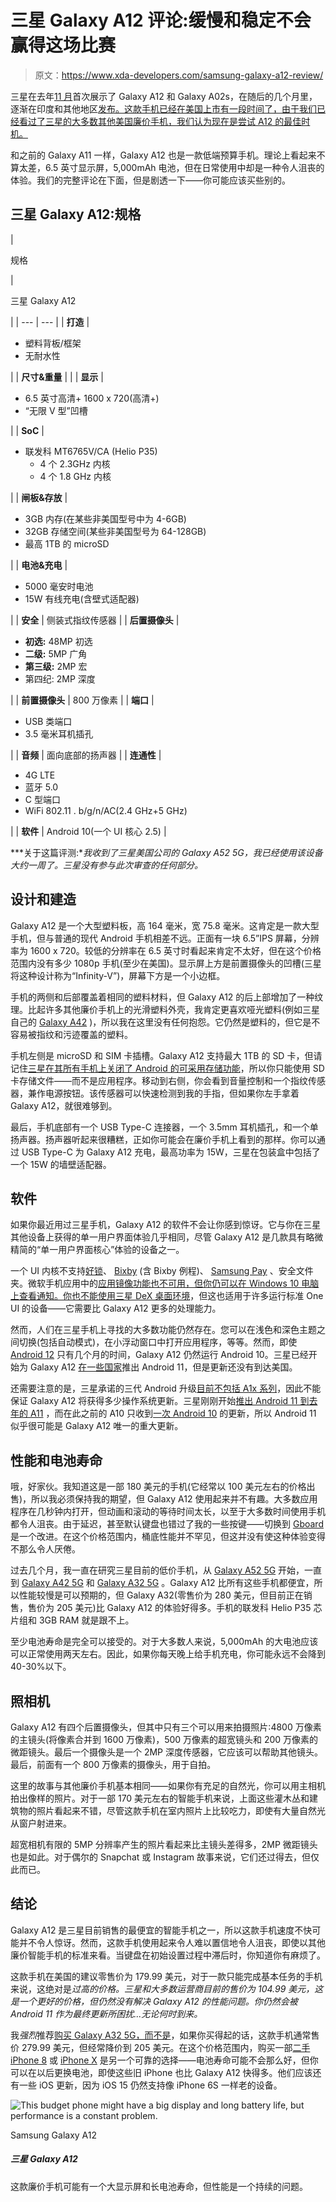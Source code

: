 # 三星 Galaxy A12 评论:缓慢和稳定不会赢得这场比赛

> 原文：<https://www.xda-developers.com/samsung-galaxy-a12-review/>

三星在去年[11 月](https://www.xda-developers.com/samsung-galaxy-a12-launch-india/)首次展示了 Galaxy A12 和 Galaxy A02s，在随后的几个月里，逐渐在印度和其他地区[发布。这款手机已经在美国上市有一段时间了，由于我们已经看过了三星的大多数其他美国廉价手机，我们认为现在是尝试 A12 的最佳时机。](https://www.xda-developers.com/samsung-galaxy-a12-launch-india/)

和之前的 Galaxy A11 一样，Galaxy A12 也是一款低端预算手机。理论上看起来不算太差，6.5 英寸显示屏，5,000mAh 电池，但在日常使用中却是一种令人沮丧的体验。我们的完整评论在下面，但是剧透一下——你可能应该买些别的。

## 三星 Galaxy A12:规格

| 

规格

 | 

三星 Galaxy A12

 |
| --- | --- |
| **打造** | 

*   塑料背板/框架
*   无耐水性

 |
| **尺寸&重量** |  |
| **显示** | 

*   6.5 英寸高清+ 1600 x 720(高清+)
*   “无限 V 型”凹槽

 |
| **SoC** | 

*   联发科 MT6765V/CA (Helio P35)
    *   4 个 2.3GHz 内核
    *   4 个 1.8 GHz 内核

 |
| **闸板&存放** | 

*   3GB 内存(在某些非美国型号中为 4-6GB)
*   32GB 存储空间(某些非美国型号为 64-128GB)
*   最高 1TB 的 microSD

 |
| **电池&充电** | 

*   5000 毫安时电池
*   15W 有线充电(含壁式适配器)

 |
| **安全** | 侧装式指纹传感器 |
| **后置摄像头** | 

*   **初选:** 48MP 初选
*   **二级:** 5MP 广角
*   **第三级:** 2MP 宏
*   第四纪: 2MP 深度

 |
| **前置摄像头** | 800 万像素 |
| **端口** | 

*   USB 类端口
*   3.5 毫米耳机插孔

 |
| **音频** | 面向底部的扬声器 |
| **连通性** | 

*   4G LTE
*   蓝牙 5.0
*   C 型端口
*   WiFi 802.11 . b/g/n/AC(2.4 GHz+5 GHz)

 |
| **软件** | Android 10(一个 UI 核心 2.5) |

***关于这篇评测:**我收到了三星美国公司的 Galaxy A52 5G，我已经使用该设备大约一周了。三星没有参与此次审查的任何部分。*

## 设计和建造

Galaxy A12 是一个大型塑料板，高 164 毫米，宽 75.8 毫米。这肯定是一款大型手机，但与普通的现代 Android 手机相差不远。正面有一块 6.5”IPS 屏幕，分辨率为 1600 x 720。较低的分辨率在 6.5 英寸时看起来肯定不太好，但在这个价格范围内没有多少 1080p 手机(至少在美国)。显示屏上方是前置摄像头的凹槽(三星将这种设计称为“Infinity-V”)，屏幕下方是一个小边框。

手机的两侧和后部覆盖着相同的塑料材料，但 Galaxy A12 的后上部增加了一种纹理。比起许多其他廉价手机上的光滑塑料外壳，我肯定更喜欢哑光塑料(例如三星自己的 [Galaxy A42](https://www.xda-developers.com/samsung-galaxy-a42-5g-review/) )，所以我在这里没有任何抱怨。它仍然是塑料的，但它是不容易被指纹和污迹覆盖的塑料。

手机左侧是 microSD 和 SIM 卡插槽。Galaxy A12 支持最大 1TB 的 SD 卡，但请记住[三星在其所有手机上关闭了 Android 的可采用存储功能](https://www.xda-developers.com/adoptable-storage-samsung-android-pie/)，所以你只能使用 SD 卡存储文件——而不是应用程序。移动到右侧，你会看到音量控制和一个指纹传感器，兼作电源按钮。该传感器可以快速检测到我的手指，但如果你左手拿着 Galaxy A12，就很难够到。

最后，手机底部有一个 USB Type-C 连接器，一个 3.5mm 耳机插孔，和一个单扬声器。扬声器听起来很糟糕，正如你可能会在廉价手机上看到的那样。你可以通过 USB Type-C 为 Galaxy A12 充电，最高功率为 15W，三星在包装盒中包括了一个 15W 的墙壁适配器。

## 软件

如果你最近用过三星手机，Galaxy A12 的软件不会让你感到惊讶。它与你在三星其他设备上获得的单一用户界面体验几乎相同，尽管 Galaxy A12 是几款具有略微精简的“单一用户界面核心”体验的设备之一。

一个 UI 内核不支持[好锁](https://www.xda-developers.com/tag/good-lock/)、 [Bixby](https://www.xda-developers.com/tag/bixby/) (含 Bixby 例程)、 [Samsung Pay](https://www.xda-developers.com/samsung-pay/) 、安全文件夹。微软手机应用中的[应用镜像功能也不可用，但你仍可以在 Windows 10 电脑上查看通知。你也不能使用](https://www.xda-developers.com/your-phone-multiple-android-app-support/)[三星 DeX 桌面环境](https://www.xda-developers.com/tag/samsung-dex/)，但这也适用于许多运行标准 One UI 的设备——它需要比 Galaxy A12 更多的处理能力。

然而，人们在三星手机上寻找的大多数功能仍然存在。您可以在浅色和深色主题之间切换(包括自动模式)，在小浮动窗口中打开应用程序，等等。然而，即使 [Android 12](https://www.xda-developers.com/android-12/) 只有几个月的时间，Galaxy A12 仍然运行 Android 10。三星已经开始为 Galaxy A12 [在一些国家](https://www.sammobile.com/news/galaxy-a12-android-11-update-released/)推出 Android 11，但是更新还没有到达美国。

还需要注意的是，三星承诺的三代 Android 升级[目前不包括 A1x 系列](https://www.samsungmobilepress.com/pressreleases/samsung-raises-the-bar-for-mobile-experience-innovation-committing-to-three-generations-of-android-os-upgrades)，因此不能保证 Galaxy A12 将获得多少操作系统更新。三星刚刚开始[推出 Android 11 到去年的 A11](https://www.gsmarena.com/samsung_galaxy_a11_android_11_one_ui_3_1_update-news-49088.php) ，而在此之前的 A10 只收到[一次 Android 10](https://www.xda-developers.com/samsung-galaxy-a10-a20e-xcover-4s-android-10-one-ui-2-0/) 的更新，所以 Android 11 似乎很可能是 Galaxy A12 唯一的重大更新。

## 性能和电池寿命

哦，好家伙。我知道这是一部 180 美元的手机(它经常以 100 美元左右的价格出售)，所以我必须保持我的期望，但 Galaxy A12 使用起来并不有趣。大多数应用程序在几秒钟内打开，但动画和滚动的等待时间太长，以至于大多数时间使用手机都令人沮丧。由于延迟，甚至默认键盘也错过了我的一些按键——切换到 [Gboard](https://play.google.com/store/apps/details?id=com.google.android.inputmethod.latin) 是一个改进。在这个价格范围内，桶底性能并不罕见，但这并没有使这种体验变得不那么令人厌倦。

过去几个月，我一直在研究三星目前的低价手机，从 [Galaxy A52 5G](https://www.xda-developers.com/samsung-galaxy-a52-5g-review/) 开始，一直到 [Galaxy A42 5G](https://www.xda-developers.com/samsung-galaxy-a42-5g-review/) 和 [Galaxy A32 5G](https://www.xda-developers.com/samsung-galaxy-a32-5g-review/) 。Galaxy A12 比所有这些手机都便宜，所以性能较慢是可以预期的，但 Galaxy A32(零售价为 280 美元，但目前正在销售，售价为 205 美元)比 Galaxy A12 的体验好得多。手机的联发科 Helio P35 芯片组和 3GB RAM 就是跟不上。

至少电池寿命是完全可以接受的。对于大多数人来说，5,000mAh 的大电池应该可以正常使用两天左右。因此，如果你每天晚上给手机充电，你可能永远不会降到 40-30%以下。

## 照相机

Galaxy A12 有四个后置摄像头，但其中只有三个可以用来拍摄照片:4800 万像素的主镜头(将像素合并到 1600 万像素)，500 万像素的超宽镜头和 200 万像素的微距镜头。最后一个摄像头是一个 2MP 深度传感器，它应该可以帮助其他镜头。最后，前面有一个 800 万像素的摄像头，用于自拍。

这里的故事与其他廉价手机基本相同——如果你有充足的自然光，你可以用主相机拍出像样的照片。对于一部 170 美元左右的智能手机来说，上面这些灌木丛和建筑物的照片看起来不错，尽管这款手机在室内照片上比较吃力，即使有大量自然光从窗户射进来。

超宽相机有限的 5MP 分辨率产生的照片看起来比主镜头差得多，2MP 微距镜头也是如此。对于偶尔的 Snapchat 或 Instagram 故事来说，它们还过得去，但仅此而已。

## 结论

Galaxy A12 是三星目前销售的最便宜的智能手机之一，所以这款手机速度不快可能并不令人惊讶。然而，这款手机使用起来令人难以置信地令人沮丧，即使以其他廉价智能手机的标准来看。当键盘在初始设置过程中滞后时，你知道你有麻烦了。

这款手机在美国的建议零售价为 179.99 美元，对于一款只能完成基本任务的手机来说，这绝对是*过高的价格。三星和大多数运营商目前的售价为 104.99 美元，这是一个更好的价格，但仍然没有解决 Galaxy A12 的性能问题。你仍然会被 Android 11 作为最终更新所困扰...无论何时到来。*

我*强烈*推荐[购买 Galaxy A32 5G，而不是](https://shop-links.co/1745877354760332407?u1=2de89fe7-974a-4e00-bab0-3647857677d8)，如果你买得起的话，这款手机通常售价 279.99 美元，但经常降价到 205 美元。在这个价格范围内，购买一部[二手 iPhone 8](https://swappa.com/mobile/buy/apple-iphone-8/unlocked) 或 [iPhone X](https://swappa.com/mobile/buy/apple-iphone-x/unlocked) 是另一个可靠的选择——电池寿命可能不会那么好，但你可以在以后更换电池，即使这些旧 iPhone 也比 Galaxy A12 快得多。他们应该还有一些 iOS 更新，因为 iOS 15 仍然支持像 iPhone 6S 一样老的设备。

 <picture>![This budget phone might have a big display and long battery life, but performance is a constant problem.](img/e823f72f9a27e6de753244f2f37f60a8.png)</picture> 

Samsung Galaxy A12

##### 三星 Galaxy A12

这款廉价手机可能有一个大显示屏和长电池寿命，但性能是一个持续的问题。
